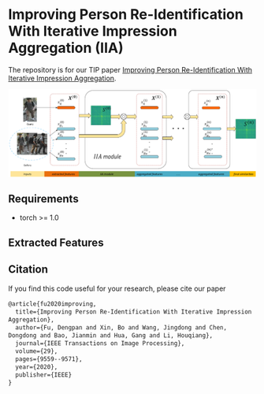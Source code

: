 # Improving Person Re-Identification With Iterative Impression Aggregation (IIA)

The repository is for our TIP paper [Improving Person Re-Identification With Iterative Impression Aggregation](https://arxiv.org/abs/2009.10066).

![framework](figs/framework.png)

## Requirements
- torch >= 1.0

## Extracted Features


## Citation
If you find this code useful for your research, please cite our paper
```
@article{fu2020improving,
  title={Improving Person Re-Identification With Iterative Impression Aggregation},
  author={Fu, Dengpan and Xin, Bo and Wang, Jingdong and Chen, Dongdong and Bao, Jianmin and Hua, Gang and Li, Houqiang},
  journal={IEEE Transactions on Image Processing},
  volume={29},
  pages={9559--9571},
  year={2020},
  publisher={IEEE}
}
```